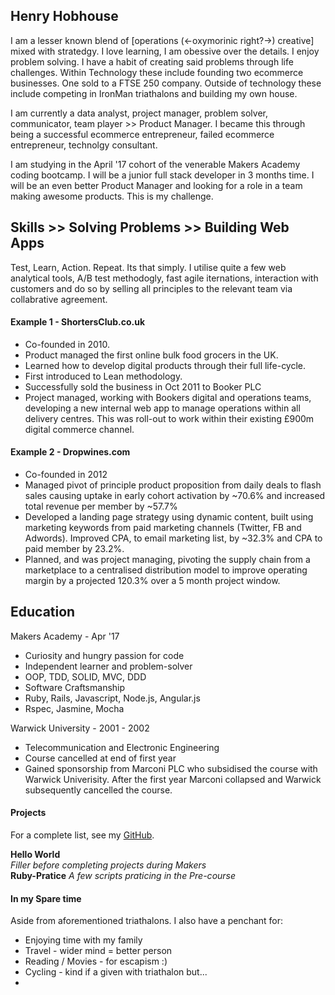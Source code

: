 ## Henry Hobhouse

I am a lesser known blend of [operations (<-oxymorinic right?->) creative] mixed with stratedgy. I love learning, I am obessive over the details. I enjoy problem solving. I have a habit of creating said problems through life challenges. Within Technology these include founding two ecommerce businesses. One sold to a FTSE 250 company. Outside of technology these include competing in IronMan triathalons and building my own house.

I am currently a data analyst, project manager, problem solver, communicator, team player >> Product Manager. I became this through being a successful ecommerce entrepreneur, failed ecommerce entrepreneur, technolgy consultant.

I am studying in the April '17 cohort of the venerable Makers Academy coding bootcamp. I will be a junior full stack developer in 3 months time. I will be an even better Product Manager and looking for a role in a team making awesome products. This is my challenge.

## Skills >> Solving Problems >> Building Web Apps

Test, Learn, Action. Repeat. Its that simply. I utilise quite a few web analytical tools, A/B test methodogly, fast agile iternations, interaction with customers and do so by selling all principles to the relevant team via collabrative agreement.

#### Example 1 - ShortersClub.co.uk
- Co-founded in 2010.
- Product managed the first online bulk food grocers in the UK.
- Learned how to develop digital products through their full life-cycle.
- First introduced to Lean methodology.
- Successfully sold the business in Oct 2011 to Booker PLC
- Project managed, working with Bookers digital and operations teams, developing a new internal web app to manage operations within all delivery centres. This was roll-out to work within their existing £900m digital commerce channel.

#### Example 2 - Dropwines.com
- Co-founded in 2012
- Managed pivot of principle product proposition from daily deals to flash sales causing uptake in early cohort activation by ~70.6% and increased total revenue per member by ~57.7%
- Developed a landing page strategy using dynamic content, built using marketing keywords from paid marketing channels (Twitter, FB and Adwords). Improved CPA, to email marketing list, by ~32.3% and CPA to paid member by 23.2%.
- Planned, and was project managing, pivoting the supply chain from a marketplace to a centralised distribution model to improve operating margin by a projected 120.3% over a 5 month project window.

## Education

Makers Academy - Apr '17

- Curiosity and hungry passion for code
- Independent learner and problem-solver
- OOP, TDD, SOLID, MVC, DDD
- Software Craftsmanship
- Ruby, Rails, Javascript, Node.js, Angular.js
- Rspec, Jasmine, Mocha

Warwick University - 2001 - 2002

- Telecommunication and Electronic Engineering
- Course cancelled at end of first year
- Gained sponsorship from Marconi PLC who subsidised the course with Warwick Univerisity. After the first year Marconi collapsed and Warwick subsequently cancelled the course.


#### Projects

For a complete list, see my [GitHub](https://github.com/henryhobhouse?tab=repositories).

**Hello World**    
*Filler before completing projects during Makers*  
**Ruby-Pratice**
*A few scripts praticing in the Pre-course*  

#### In my Spare time

Aside from aforementioned triathalons. I also have a penchant for:
  - Enjoying time with my family
  - Travel - wider mind = better person
  - Reading / Movies  - for escapism :)
  - Cycling - kind if a given with triathalon but...
  -
